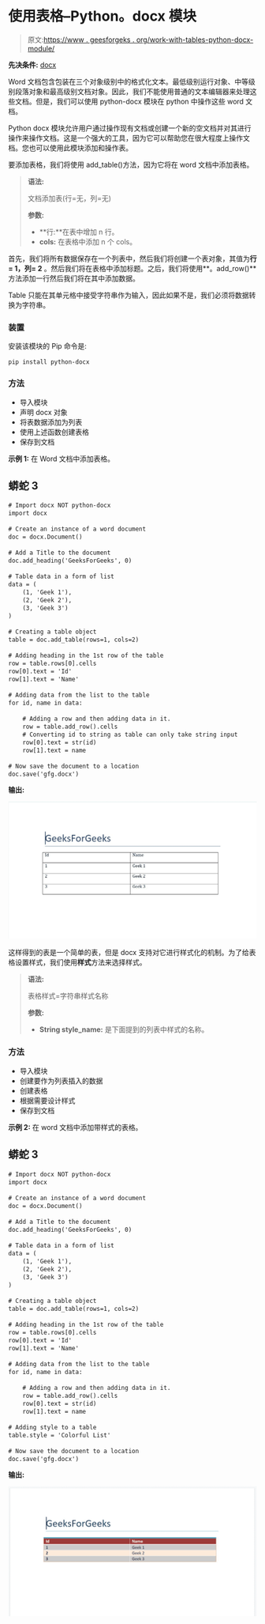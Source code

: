 # 使用表格–Python。docx 模块

> 原文:[https://www . geesforgeks . org/work-with-tables-python-docx-module/](https://www.geeksforgeeks.org/working-with-tables-python-docx-module/)

**先决条件:** [docx](https://www.geeksforgeeks.org/python-working-with-docx-module/)

Word 文档包含包装在三个对象级别中的格式化文本。最低级别运行对象、中等级别段落对象和最高级别文档对象。因此，我们不能使用普通的文本编辑器来处理这些文档。但是，我们可以使用 python-docx 模块在 python 中操作这些 word 文档。

Python docx 模块允许用户通过操作现有文档或创建一个新的空文档并对其进行操作来操作文档。这是一个强大的工具，因为它可以帮助您在很大程度上操作文档。您也可以使用此模块添加和操作表。

要添加表格，我们将使用 add_table()方法，因为它将在 word 文档中添加表格。

> **语法:**
> 
> 文档添加表(行=无，列=无)
> 
> **参数:**
> 
> *   **行:**在表中增加 n 行。
> *   **cols:** 在表格中添加 n 个 cols。

首先，我们将所有数据保存在一个列表中，然后我们将创建一个表对象，其值为**行= 1，列= 2** 。然后我们将在表格中添加标题。之后，我们将使用**。add_row()** 方法添加一行然后我们将在其中添加数据。

Table 只能在其单元格中接受字符串作为输入，因此如果不是，我们必须将数据转换为字符串。

### 装置

安装该模块的 Pip 命令是:

```
pip install python-docx
```

### 方法

*   导入模块
*   声明 docx 对象
*   将表数据添加为列表
*   使用上述函数创建表格
*   保存到文档

**示例 1:** 在 Word 文档中添加表格。

## 蟒蛇 3

```
# Import docx NOT python-docx
import docx

# Create an instance of a word document
doc = docx.Document()

# Add a Title to the document
doc.add_heading('GeeksForGeeks', 0)

# Table data in a form of list
data = (
    (1, 'Geek 1'),
    (2, 'Geek 2'),
    (3, 'Geek 3')
)

# Creating a table object
table = doc.add_table(rows=1, cols=2)

# Adding heading in the 1st row of the table
row = table.rows[0].cells
row[0].text = 'Id'
row[1].text = 'Name'

# Adding data from the list to the table
for id, name in data:

    # Adding a row and then adding data in it.
    row = table.add_row().cells
    # Converting id to string as table can only take string input
    row[0].text = str(id)
    row[1].text = name

# Now save the document to a location
doc.save('gfg.docx')
```

**输出:**

![](img/62a6193485b1bcd3ea0950fed214f1ca.png)

这样得到的表是一个简单的表，但是 docx 支持对它进行样式化的机制。为了给表格设置样式，我们使用**样式**方法来选择样式。

> **语法:**
> 
> 表格样式=字符串样式名称
> 
> **参数:**
> 
> *   **String style_name:** 是下面提到的列表中样式的名称。

### 方法

*   导入模块
*   创建要作为列表插入的数据
*   创建表格
*   根据需要设计样式
*   保存到文档

**示例 2:** 在 word 文档中添加带样式的表格。

## 蟒蛇 3

```
# Import docx NOT python-docx
import docx

# Create an instance of a word document
doc = docx.Document()

# Add a Title to the document
doc.add_heading('GeeksForGeeks', 0)

# Table data in a form of list
data = (
    (1, 'Geek 1'),
    (2, 'Geek 2'),
    (3, 'Geek 3')
)

# Creating a table object
table = doc.add_table(rows=1, cols=2)

# Adding heading in the 1st row of the table
row = table.rows[0].cells
row[0].text = 'Id'
row[1].text = 'Name'

# Adding data from the list to the table
for id, name in data:

    # Adding a row and then adding data in it.
    row = table.add_row().cells
    row[0].text = str(id)
    row[1].text = name

# Adding style to a table
table.style = 'Colorful List'

# Now save the document to a location
doc.save('gfg.docx')
```

**输出:**

![](img/0e53a71830eff389e07a72d19b72cdf8.png)